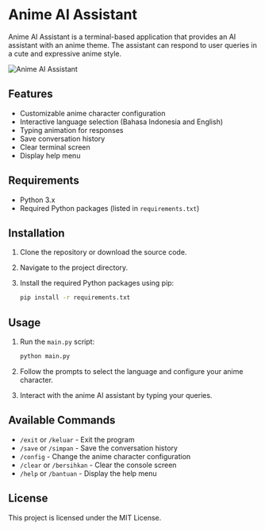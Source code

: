 # Anime AI Assistant

Anime AI Assistant is a terminal-based application that provides an AI assistant with an anime theme. The assistant can respond to user queries in a cute and expressive anime style.

![Anime AI Assistant](https://raw.githubusercontent.com/codewithwan/Ramadhan-Code-Fest-2025/refs/heads/main/Anime-AI/image.png)

## Features

- Customizable anime character configuration
- Interactive language selection (Bahasa Indonesia and English)
- Typing animation for responses
- Save conversation history
- Clear terminal screen
- Display help menu

## Requirements

- Python 3.x
- Required Python packages (listed in `requirements.txt`)

## Installation

1. Clone the repository or download the source code.
2. Navigate to the project directory.
3. Install the required Python packages using pip:

    ```sh
    pip install -r requirements.txt
    ```

## Usage

1. Run the `main.py` script:

    ```sh
    python main.py
    ```

2. Follow the prompts to select the language and configure your anime character.
3. Interact with the anime AI assistant by typing your queries.

## Available Commands

- `/exit` or `/keluar` - Exit the program
- `/save` or `/simpan` - Save the conversation history
- `/config` - Change the anime character configuration
- `/clear` or `/bersihkan` - Clear the console screen
- `/help` or `/bantuan` - Display the help menu

## License

This project is licensed under the MIT License.